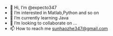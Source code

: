 - 👋 Hi, I’m @expecto347
- 👀 I’m interested in Matlab,Python and so on
- 🌱 I’m currently learning Java
- 💞️ I’m looking to collaborate on ...
- 📫 How to reach me sunhaozhe347@gmail.com

<!---
expecto347/expecto347 is a ✨ special ✨ repository because its `README.md` (this file) appears on your GitHub profile.
You can click the Preview link to take a look at your changes.
--->

